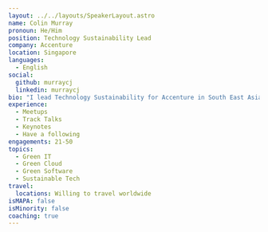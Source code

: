 ```yaml
---
layout: ../../layouts/SpeakerLayout.astro
name: Colin Murray
pronoun: He/Him
position: Technology Sustainability Lead
company: Accenture
location: Singapore
languages:
  - English
social:
  github: murraycj
  linkedin: murraycj
bio: "I lead Technology Sustainability for Accenture in South East Asia (SEA) which is positioning sustainability at the heart of Accenture’s client’s technology strategies and supporting clients in their sustainability journeys."
experience:
  - Meetups
  - Track Talks
  - Keynotes
  - Have a following
engagements: 21-50
topics:
  - Green IT
  - Green Cloud
  - Green Software
  - Sustainable Tech
travel:
  locations: Willing to travel worldwide
isMAPA: false
isMinority: false
coaching: true
---
```

